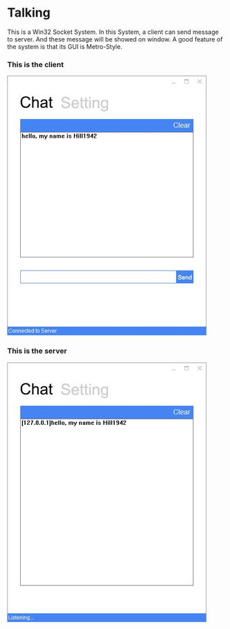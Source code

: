 Talking
=======

This is a Win32 Socket System. In this System, a client can send message to server. And these message will be showed on window. A good feature of the system is that its GUI is Metro-Style.


### This is the client

![alt tag](image/client.JPG)




### This is the server

![alt tag](image/server.JPG)

